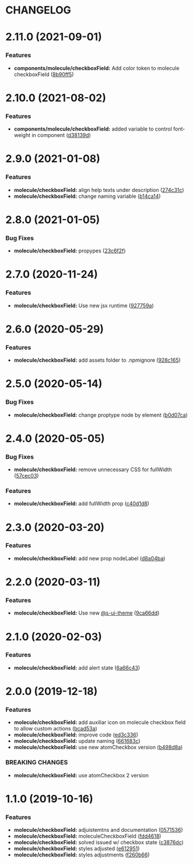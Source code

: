 # CHANGELOG

# 2.11.0 (2021-09-01)


### Features

* **components/molecule/checkboxField:** Add color token to molecule checkboxField ([8b90ff5](https://github.com/SUI-Components/sui-components/commit/8b90ff564f339e0cb4534527b8d84740f7682bf9))



# 2.10.0 (2021-08-02)


### Features

* **components/molecule/checkboxField:** added variable to control font-weight in component ([d38139d](https://github.com/SUI-Components/sui-components/commit/d38139da23470b7c1c898d53b34c34f56be40149))



# 2.9.0 (2021-01-08)


### Features

* **molecule/checkboxField:** align help texts under description ([274c31c](https://github.com/SUI-Components/sui-components/commit/274c31c234bfc9095e7339185a68394e3acbc9bb))
* **molecule/checkboxField:** change naming variable ([b14ca14](https://github.com/SUI-Components/sui-components/commit/b14ca144fa48a7834d82926b239c21a15e2f1c05))



# 2.8.0 (2021-01-05)


### Bug Fixes

* **molecule/checkboxField:** propypes ([23c6f2f](https://github.com/SUI-Components/sui-components/commit/23c6f2faf372a6222bbecb84a6f1492a239329a4))



# 2.7.0 (2020-11-24)


### Features

* **molecule/checkboxField:** Use new jsx runtime ([927759a](https://github.com/SUI-Components/sui-components/commit/927759a8e0b89c80ab25df3a6e4263f7f13c7f8a))



# 2.6.0 (2020-05-29)


### Features

* **molecule/checkboxField:** add assets folder to .npmignore ([928c165](https://github.com/SUI-Components/sui-components/commit/928c165728a22548dca85bbad0778953d171deba))



# 2.5.0 (2020-05-14)


### Bug Fixes

* **molecule/checkboxField:** change proptype node by element ([b0d07ca](https://github.com/SUI-Components/sui-components/commit/b0d07cac7998d448813bc6bdbc6767705e4f37db))



# 2.4.0 (2020-05-05)


### Bug Fixes

* **molecule/checkboxField:** remove unnecessary CSS for fullWidth ([57cec03](https://github.com/SUI-Components/sui-components/commit/57cec03448d19f4ee07d33eeae14b9451ae25959))


### Features

* **molecule/checkboxField:** add fullWidth prop ([c40d1d8](https://github.com/SUI-Components/sui-components/commit/c40d1d84414b305d0d747f25d31cf299afcf62e2))



# 2.3.0 (2020-03-20)


### Features

* **molecule/checkboxField:** add new prop nodeLabel ([d8a04ba](https://github.com/SUI-Components/sui-components/commit/d8a04bac364a53d011e38912b33cbc16cdf8dfd3))



# 2.2.0 (2020-03-11)


### Features

* **molecule/checkboxField:** Use new [@s-ui-theme](https://github.com/s-ui-theme) ([9ca66dd](https://github.com/SUI-Components/sui-components/commit/9ca66dd4f7d67b997f8d8c6e9b3514970461ea0a))



# 2.1.0 (2020-02-03)


### Features

* **molecule/checkboxField:** add alert state ([6a66c43](https://github.com/SUI-Components/sui-components/commit/6a66c438c8a6d2d175967ad9b2145ed01bab5292))



# 2.0.0 (2019-12-18)


### Features

* **molecule/checkboxField:** add auxiliar icon on molecule checkbox field to allow custom actions ([bcad53a](https://github.com/SUI-Components/sui-components/commit/bcad53ae00c12fd18d741f9f3da74308a0e11d92))
* **molecule/checkboxField:** improve code ([ed3c336](https://github.com/SUI-Components/sui-components/commit/ed3c336ec863d515cde9226e1cffe290848bed76))
* **molecule/checkboxField:** update naming ([661683c](https://github.com/SUI-Components/sui-components/commit/661683c0f2f9fcf4931bbb9b1cb81e9f616310a0))
* **molecule/checkboxField:** use new atomCheckbox version ([b498d8a](https://github.com/SUI-Components/sui-components/commit/b498d8ad50cf3d982af050af111989be73010432))


### BREAKING CHANGES

* **molecule/checkboxField:** use atomCheckbox 2 version



# 1.1.0 (2019-10-16)


### Features

* **molecule/checkboxField:** adjuistemtns and documentation ([0571536](https://github.com/SUI-Components/sui-components/commit/0571536ae72d391e5915894e9609997c3be9d13a))
* **molecule/checkboxField:** moleculeCheckboxField ([fdd4618](https://github.com/SUI-Components/sui-components/commit/fdd461815637a8dfb161162bc2a50412f3407eff))
* **molecule/checkboxField:** solved issued w/ checkbox state ([c3876dc](https://github.com/SUI-Components/sui-components/commit/c3876dc54ca1d7f399d116891ea9db90848c00aa))
* **molecule/checkboxField:** styles adjusted ([e612951](https://github.com/SUI-Components/sui-components/commit/e61295175d72593a234533c7bf7c8e5e5aa6f867))
* **molecule/checkboxField:** styles adjustments ([f260b66](https://github.com/SUI-Components/sui-components/commit/f260b66cabbd33c986ad193e5dcae80cf925a893))



